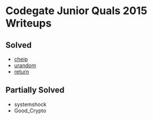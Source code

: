 # Codegate Junior Quals 2015 Writeups

## Solved

* [cheip](cheip/README.md)
* [urandom](urandom/README.md)
* [return](return/README.md)

## Partially Solved

* systemshock
* Good_Crypto
